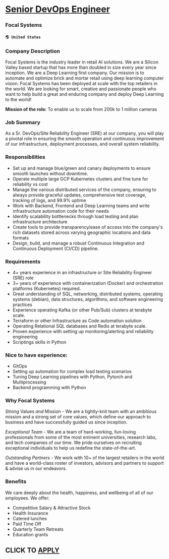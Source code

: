 # [Senior DevOps Engineer](https://www.remotewlb.com/apply/senior-devops-engineer-72046)  
### Focal Systems  
#### `🌎 United States`  

### Company Description

Focal Systems is the industry leader in retail AI solutions. We are a Silicon Valley based startup that has more than doubled in size every year since inception. We are a Deep Learning first company. Our mission is to automate and optimize brick and mortar retail using deep learning computer vision. Focal Systems has been deployed at scale with the top retailers in the world. We are looking for smart, creative and passionate people who want to help build a great and enduring company and deploy Deep Learning to the world!  

**Mission of the role:** To enable us to scale from 200k to 1 million cameras

### Job Summary

As a Sr. DevOps/Site Reliability Engineer (SRE) at our company, you will play a pivotal role in ensuring the smooth operation and continuous improvement of our infrastructure, deployment processes, and overall system reliability.

### Responsibilities

  * Set up and manage blue/green and canary deployments to ensure smooth launches without downtime.
  * Operate multiple large GCP Kubernetes clusters and fine tune for reliability vs cost
  * Manage the various distributed services of the company, ensuring to always provide graceful updates, comprehensive test coverage, tracking of logs, and 99.9% uptime
  * Work with Backend, Frontend and Deep Learning teams and write infrastructure automation code for their needs
  * Identify scalability bottlenecks through load testing and plan infrastructure architecture
  * Create tools to provide transparency/ease of access into the company's rich datasets stored across varying geographic locations and data formats
  * Design, build, and manage a robust Continuous Integration and Continuous Deployment (CI/CD) pipeline.

### Requirements

  * 4+ years experience in an infrastructure or Site Reliability Engineer (SRE) role 
  * 3+ years of experience with containerization (Docker) and orchestration platforms (Kubernetes) required.
  * Great understanding of SQL, networking, distributed systems, operating systems (debian), data structures, algorithms, and software engineering practices
  * Experience operating Kafka (or other Pub/Sub) clusters at terabyte scale.
  * Terraform or other Infrastructure as Code automation solution
  * Operating Relational SQL databases and Redis at terabyte scale. 
  * Proven experience with setting up monitoring/alerting and reliability engineering
  * Scriptings skills in Python

### Nice to have experience:

  * GitOps 
  * Setting up automation for complex load testing scenarios
  * Tuning Deep Learning pipelines with Python, Pytorch and Multiprocessing
  * Backend programming with Python  
  

### Why Focal Systems

 _Strong_ Values _and_ Mission _-_ We are a tightly-knit team with an ambitious mission and a strong set of core values, which define our approach to business and have successfully guided us since inception.  
  
 _Exceptional Team -_ We are a team of hard-working, fun-loving professionals from some of the most eminent universities, research labs, and tech companies of our time. We pride ourselves on recruiting exceptional individuals to help us redefine the state-of-the-art.  
  
 _Outstanding Partners -_ We work with 10+ of the largest retailers in the world and have a world-class roster of investors, advisors and partners to support & advise us in our endeavors.

### Benefits

We care deeply about the health, happiness, and wellbeing of all of our employees. We offer:

  * Competitive Salary & Attractive Stock
  * Health Insurance
  * Catered lunches
  * Paid Time Off 
  * Quarterly Team Retreats
  * Education grants

  
## CLICK TO [APPLY](https://www.remotewlb.com/apply/senior-devops-engineer-72046)

